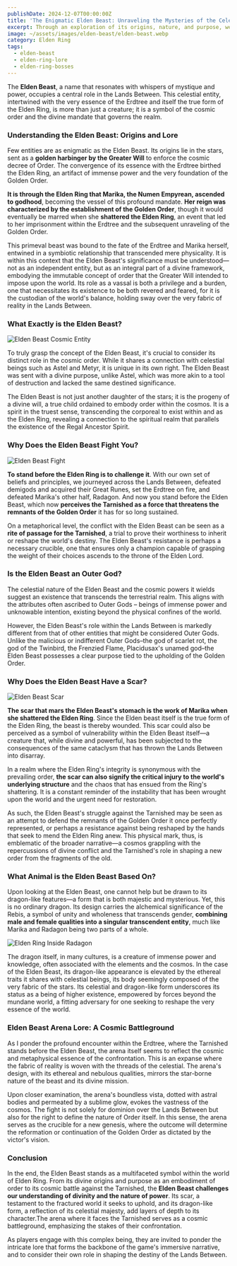```yaml
---
publishDate: 2024-12-07T00:00:00Z
title: 'The Enigmatic Elden Beast: Unraveling the Mysteries of the Celestial Guardian'
excerpt: Through an exploration of its origins, nature, and purpose, we delve into the enigmatic lore surrounding the Elden Beast, seeking to understand its battles, scars, and the significance of its existence within the broader narrative of Elden Ring.
image: ~/assets/images/elden-beast/elden-beast.webp
category: Elden Ring
tags:
  - elden-beast
  - elden-ring-lore
  - elden-ring-bosses
---
```


<!-- keywords: elden beast lore, why does the elden beast fight you, is the elden beast an outer god, why does the elden beast have a scar, what exactly is the elden beast, what animal is the elden beast based on, elden beast arena lore -->

<!-- topics: elden beast lore, why does the elden beast fight you, is the elden beast an outer god, why does the elden beast have a scar, what exactly is the elden beast, what animal is the elden beast based on, elden beast arena lore -->

<!-- # The Enigmatic Elden Beast: Unraveling the Mysteries of the Celestial Guardian -->

The **Elden Beast**, a name that resonates with whispers of mystique and power, occupies a central role in the Lands Between. This celestial entity, intertwined with the very essence of the Erdtree and itself the true form of the Elden Ring, is more than just a creature; it is a symbol of the cosmic order and the divine mandate that governs the realm.

### Understanding the Elden Beast: Origins and Lore

Few entities are as enigmatic as the Elden Beast. Its origins lie in the stars, sent as a **golden harbinger by the Greater Will** to enforce the cosmic decree of Order. The convergence of its essence with the Erdtree birthed the Elden Ring, an artifact of immense power and the very foundation of the Golden Order.

**It is through the Elden Ring that Marika, the Numen Empyrean, ascended to godhood**, becoming the vessel of this profound mandate. **Her reign was characterized by the establishment of the Golden Order**, though it would eventually be marred when she **shattered the Elden Ring**, an event that led to her imprisonment within the Erdtree and the subsequent unraveling of the Golden Order.

This primeval beast was bound to the fate of the Erdtree and Marika herself, entwined in a symbiotic relationship that transcended mere physicality. It is within this context that the Elden Beast's significance must be understood—not as an independent entity, but as an integral part of a divine framework, embodying the immutable concept of order that the Greater Will intended to impose upon the world. Its role as a vassal is both a privilege and a burden, one that necessitates its existence to be both revered and feared, for it is the custodian of the world's balance, holding sway over the very fabric of reality in the Lands Between.

### What Exactly is the Elden Beast?

![Elden Beast Cosmic Entity](~/assets/images/elden-beast/elden-beast-cosmic-entity.webp)

To truly grasp the concept of the Elden Beast, it's crucial to consider its distinct role in the cosmic order. While it shares a connection with celestial beings such as Astel and Metyr, it is unique in its own right. The Elden Beast was sent with a divine purpose, unlike Astel, which was more akin to a tool of destruction and lacked the same destined significance.

The Elden Beast is not just another daughter of the stars; it is the progeny of a divine will, a true child ordained to embody order within the cosmos. It is a spirit in the truest sense, transcending the corporeal to exist within and as the Elden Ring, revealing a connection to the spiritual realm that parallels the existence of the Regal Ancestor Spirit.

### Why Does the Elden Beast Fight You?

![Elden Beast Fight](~/assets/images/elden-beast/elden-beast-fight.webp)

**To stand before the Elden Ring is to challenge it**. With our own set of beliefs and principles, we journeyed across the Lands Between, defeated demigods and acquired their Great Runes, set the Erdtree on fire, and defeated Marika's other half, Radagon. And now you stand before the Elden Beast, which now **perceives the Tarnished as a force that threatens the remnants of the Golden Order** it has for so long sustained.

On a metaphorical level, the conflict with the Elden Beast can be seen as a **rite of passage for the Tarnished**, a trial to prove their worthiness to inherit or reshape the world's destiny. The Elden Beast's resistance is perhaps a necessary crucible, one that ensures only a champion capable of grasping the weight of their choices ascends to the throne of the Elden Lord.

### Is the Elden Beast an Outer God?

The celestial nature of the Elden Beast and the cosmic powers it wields suggest an existence that transcends the terrestrial realm. This aligns with the attributes often ascribed to Outer Gods – beings of immense power and unknowable intention, existing beyond the physical confines of the world.

However, the Elden Beast's role within the Lands Between is markedly different from that of other entities that might be considered Outer Gods. Unlike the malicious or indifferent Outer Gods–the god of scarlet rot, the god of the Twinbird, the Frenzied Flame, Placidusax's unamed god–the Elden Beast possesses a clear purpose tied to the upholding of the Golden Order.

### Why Does the Elden Beast Have a Scar?

![Elden Beast Scar](~/assets/images/elden-beast/elden-beast-scar.webp)

**The scar that mars the Elden Beast's stomach is the work of Marika when she shattered the Elden Ring**. Since the Elden beast itself is the true form of the Elden Ring, the beast is thereby wounded. This scar could also be perceived as a symbol of vulnerability within the Elden Beast itself—a creature that, while divine and powerful, has been subjected to the consequences of the same cataclysm that has thrown the Lands Between into disarray.

In a realm where the Elden Ring's integrity is synonymous with the prevailing order, **the scar can also signify the critical injury to the world's underlying structure** and the chaos that has ensued from the Ring's shattering. It is a constant reminder of the instability that has been wrought upon the world and the urgent need for restoration.

As such, the Elden Beast's struggle against the Tarnished may be seen as an attempt to defend the remnants of the Golden Order it once perfectly represented, or perhaps a resistance against being reshaped by the hands that seek to mend the Elden Ring anew. This physical mark, thus, is emblematic of the broader narrative—a cosmos grappling with the repercussions of divine conflict and the Tarnished's role in shaping a new order from the fragments of the old.

### What Animal is the Elden Beast Based On?

Upon looking at the Elden Beast, one cannot help but be drawn to its dragon-like features—a form that is both majestic and mysterious. Yet, this is no ordinary dragon. Its design carries the alchemical significance of the Rebis, a symbol of unity and wholeness that transcends gender, **combining male and female qualities into a singular transcendent entity**, much like Marika and Radagon being two parts of a whole.

![Elden Ring Inside Radagon](~/assets/images/elden-beast/elden-ring-inside-radagon.webp)

The dragon itself, in many cultures, is a creature of immense power and knowledge, often associated with the elements and the cosmos. In the case of the Elden Beast, its dragon-like appearance is elevated by the ethereal traits it shares with celestial beings, its body seemingly composed of the very fabric of the stars. Its celestial and dragon-like form underscores its status as a being of higher existence, empowered by forces beyond the mundane world, a fitting adversary for one seeking to reshape the very essence of the world.

### Elden Beast Arena Lore: A Cosmic Battleground

As I ponder the profound encounter within the Erdtree, where the Tarnished stands before the Elden Beast, the arena itself seems to reflect the cosmic and metaphysical essence of the confrontation. This is an expanse where the fabric of reality is woven with the threads of the celestial. The arena's design, with its ethereal and nebulous qualities, mirrors the star-borne nature of the beast and its divine mission.

Upon closer examination, the arena's boundless vista, dotted with astral bodies and permeated by a sublime glow, evokes the vastness of the cosmos. The fight is not solely for dominion over the Lands Between but also for the right to define the nature of Order itself. In this sense, the arena serves as the crucible for a new genesis, where the outcome will determine the reformation or continuation of the Golden Order as dictated by the victor's vision.

### Conclusion

In the end, the Elden Beast stands as a multifaceted symbol within the world of Elden Ring. From its divine origins and purpose as an embodiment of order to its cosmic battle against the Tarnished, the **Elden Beast challenges our understanding of divinity and the nature of power**. Its scar, a testament to the fractured world it seeks to uphold, and its dragon-like form, a reflection of its celestial majesty, add layers of depth to its character.The arena where it faces the Tarnished serves as a cosmic battleground, emphasizing the stakes of their confrontation.

As players engage with this complex being, they are invited to ponder the intricate lore that forms the backbone of the game's immersive narrative, and to consider their own role in shaping the destiny of the Lands Between.
